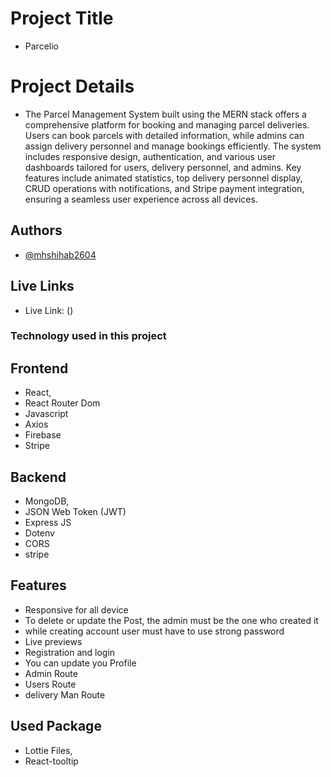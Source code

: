 # Project Title
-  Parcelio 

# Project Details
- The Parcel Management System built using the MERN stack offers a comprehensive platform for booking and managing parcel deliveries. Users can book parcels with detailed information, while admins can assign delivery personnel and manage bookings efficiently. The system includes responsive design, authentication, and various user dashboards tailored for users, delivery personnel, and admins. Key features include animated statistics, top delivery personnel display, CRUD operations with notifications, and Stripe payment integration, ensuring a seamless user experience across all devices.


## Authors
- [@mhshihab2604]()

## Live Links
- Live Link: ()


### Technology used in this project

## Frontend
-  React,
-  React Router Dom
-  Javascript
-  Axios
-  Firebase
-  Stripe

## Backend
-  MongoDB,
-  JSON Web Token (JWT)
-  Express JS
-  Dotenv
-  CORS
-  stripe

## Features
- Responsive for all device
- To delete or update the Post, the admin must be the one who created it
- while creating account user must have to use strong password
- Live previews
- Registration and login 
- You can update you Profile
- Admin Route
- Users Route
- delivery Man Route
## Used Package
-  Lottie Files,
-  React-tooltip

